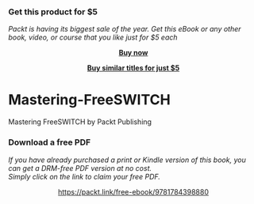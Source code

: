 
### Get this product for $5

<i>Packt is having its biggest sale of the year. Get this eBook or any other book, video, or course that you like just for $5 each</i>


<b><p align='center'>[Buy now](https://packt.link/9781784398880)</p></b>


<b><p align='center'>[Buy similar titles for just $5](https://subscription.packtpub.com/search)</p></b>


# Mastering-FreeSWITCH
Mastering FreeSWITCH by Packt Publishing
### Download a free PDF

 <i>If you have already purchased a print or Kindle version of this book, you can get a DRM-free PDF version at no cost.<br>Simply click on the link to claim your free PDF.</i>
<p align="center"> <a href="https://packt.link/free-ebook/9781784398880">https://packt.link/free-ebook/9781784398880 </a> </p>